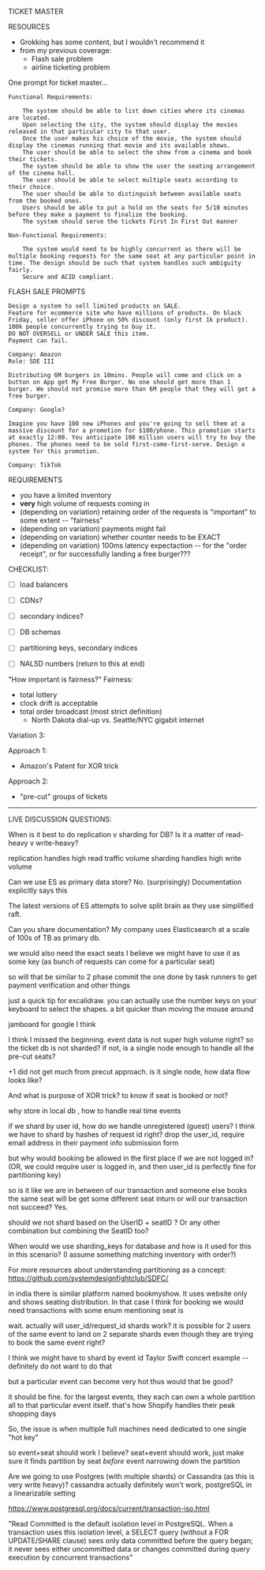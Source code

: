 


TICKET MASTER



RESOURCES
- Grokking has some content, but I wouldn't recommend it
- from my previous coverage:
    - Flash sale problem
    - airline ticketing problem











One prompt for ticket master...
```
Functional Requirements:

    The system should be able to list down cities where its cinemas are located.
    Upon selecting the city, the system should display the movies released in that particular city to that user.
    Once the user makes his choice of the movie, the system should display the cinemas running that movie and its available shows.
    The user should be able to select the show from a cinema and book their tickets.
    The system should be able to show the user the seating arrangement of the cinema hall.
    The user should be able to select multiple seats according to their choice.
    The user should be able to distinguish between available seats from the booked ones.
    Users should be able to put a hold on the seats for 5/10 minutes before they make a payment to finalize the booking.
    The system should serve the tickets First In First Out manner

Non-Functional Requirements:

    The system would need to be highly concurrent as there will be multiple booking requests for the same seat at any particular point in time. The design should be such that system handles such ambiguity fairly.
    Secure and ACID compliant.
```





FLASH SALE PROMPTS
```
Design a system to sell limited products on SALE.
Feature for ecommerce site who have millions of products. On black Friday, seller offer iPhone on 50% discount (only first 1k product). 100k people concurrently trying to buy it.
DO NOT OVERSELL or UNDER SALE this item.
Payment can fail.

Company: Amazon
Role: SDE III
```

```
Distributing 6M burgers in 10mins. People will come and click on a button on App get My Free Burger. No one should get more than 1 burger. We should not promise more than 6M people that they will get a free burger.

Company: Google?
```

```
Imagine you have 100 new iPhones and you're going to sell them at a massive discount for a promotion for $100/phone. This promotion starts at exactly 12:00. You anticipate 100 million users will try to buy the phones. The phones need to be sold first-come-first-serve. Design a system for this promotion.

Company: TikTok
```










REQUIREMENTS
- you have a limited inventory
- **very** high volume of requests coming in
- (depending on variation) retaining order of the requests is "important" to some extent -- "fairness"
- (depending on variation) payments might fail
- (depending on variation) whether counter needs to be EXACT
- (depending on variation) 100ms latency expectaction -- for the "order receipt", or for successfully landing a free burger???









CHECKLIST:
- [ ] load balancers
- [ ] CDNs?
- [ ] secondary indices?
- [ ] DB schemas
- [ ] partitioning keys, secondary indices
- [ ] NALSD numbers (return to this at end)








"How important is fairness?"
Fairness:
- total lottery
- clock drift is acceptable
- total order broadcast (most strict definition)
    - North Dakota dial-up vs. Seattle/NYC gigabit internet







Variation 3:

Approach 1:
- Amazon's Patent for XOR trick

Approach 2:
- "pre-cut" groups of tickets












--------------------
LIVE DISCUSSION QUESTIONS:








When is it best to do replication v sharding for DB? Is it a matter of read-heavy v write-heavy?

replication handles high read traffic volume
sharding handles high write volume




Can we use ES as primary data store?
No. (surprisingly)
Documentation explicitly says this







The latest versions of ES attempts to solve split brain as they use simplified raft.





Can you share documentation? My company uses Elasticsearch at a scale of 100s of TB as primary db.




we would also need the exact seats I believe we might have to use it as some key (as bunch of requests can come for a particular seat)




so will that be similar to 2 phase commit the one done by task runners to get payment verification and other things






just a quick tip for excalidraw. you can actually use the number keys on your keyboard to select the shapes. a bit quicker than moving the mouse around



jamboard for google I think








I think I missed the beginning. event data is not super high volume right? so the ticket db is not sharded? if not, is a single node enough to handle all the pre-cut seats?

+1 did not get much from precut approach. is it single node, how data flow looks like?



And what is purpose of XOR trick? to know if seat is booked or not?




why store in local db , how to handle real time events









if we shard by user id, how do we handle unregistered (guest) users? I think we have to shard by hashes of request id right?
drop the user_id, require email address in their payment info submission form


but why would booking be allowed in the first place if we are not logged in?
(OR, we could require user is logged in, and then user_id is perfectly fine for partitioning key)





so is it like we are in between of our transaction and someone else books the same seat will be get some different seat inturn or will our transaction not succeed?
Yes.





should we not shard based on the UserID + seatID ?
Or any other combination but combining the SeatID too?






When would we use sharding_keys for database and how is it used for this in this scenario? (I assume something matching inventory with order?)

For more resources about understanding partitioning as a concept:
https://github.com/systemdesignfightclub/SDFC/




in india there is similar platform named bookmyshow. It uses website only and shows seating distribution. In that case I think for booking we would need transactions with some enum mentioning seat is 



wait. actually will user_id/request_id shards work? it is possible for 2 users of the same event to land on 2 separate shards even though they are trying to book the same event right?


I think we might have to shard by event id
Taylor Swift concert example -- definitely do not want to do that

but a particular event can become very hot thus would that be good?


it should be fine. for the largest events, they each can own a whole partition all to that particular event itself. that's how Shopify handles their peak shopping days

So, the issue is when multiple full machines need dedicated to one single "hot key"








so event+seat should work I believe?
seat+event should work, just make sure it finds partition by seat *before* event narrowing down the partition




Are we going to use Postgres (with multiple shards) or Cassandra (as this is very write heavy)?
cassandra actually definitely won't work, postgreSQL in a linearizable setting








https://www.postgresql.org/docs/current/transaction-iso.html

"Read Committed is the default isolation level in PostgreSQL. When a transaction uses this isolation level, a SELECT query (without a FOR UPDATE/SHARE clause) sees only data committed before the query began; it never sees either uncommitted data or changes committed during query execution by concurrent transactions"

















